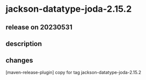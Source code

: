 # jackson-datatype-joda-2.15.2

## release on 20230531

## description

## changes

[maven-release-plugin] copy for tag jackson-datatype-joda-2.15.2

